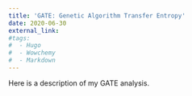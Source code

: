 ```yaml
---
title: 'GATE: Genetic Algorithm Transfer Entropy'
date: 2020-06-30
external_link:
#tags:
#  - Hugo
#  - Wowchemy
#  - Markdown
---
```


Here is a description of my GATE analysis.

<!--more-->
